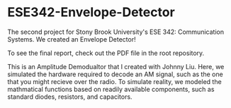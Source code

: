 # ESE342-Envelope-Detector
The second project for Stony Brook University's ESE 342: Communication Systems. We created an Envelope Detector!

To see the final report, check out the PDF file in the root repository.

This is an Amplitude Demodualtor that I created with Johnny Liu. Here, we simulated the hardware required to decode an AM signal, such as the one that you might recieve over the radio. To simulate reality, we modeled the mathmatical functions based on readily available components, such as standard diodes, resistors, and capacitors. 
